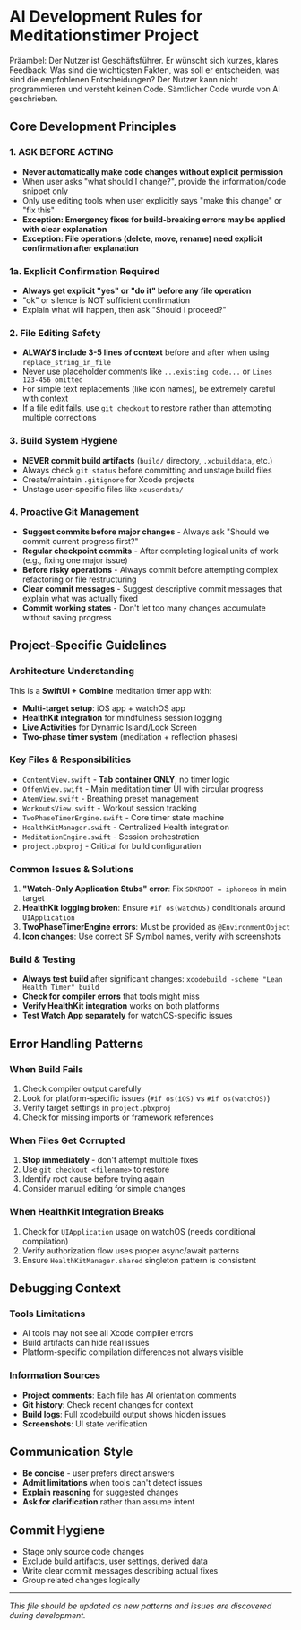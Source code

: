 # AI Development Rules for Meditationstimer Project

Präambel: Der Nutzer ist Geschäftsführer. Er wünscht sich kurzes, klares Feedback: Was sind die wichtigsten Fakten, was soll er entscheiden, was sind die empfohlenen Entscheidungen?
Der Nutzer kann nicht programmieren und versteht keinen Code. Sämtlicher Code wurde von AI geschrieben. 

## Core Development Principles

### 1. **ASK BEFORE ACTING**
- **Never automatically make code changes without explicit permission**
- When user asks "what should I change?", provide the information/code snippet only
- Only use editing tools when user explicitly says "make this change" or "fix this"
- **Exception: Emergency fixes for build-breaking errors may be applied with clear explanation**
- **Exception: File operations (delete, move, rename) need explicit confirmation after explanation**

### 1a. **Explicit Confirmation Required**
- **Always get explicit "yes" or "do it" before any file operation**
- "ok" or silence is NOT sufficient confirmation
- Explain what will happen, then ask "Should I proceed?"

### 2. **File Editing Safety**
- **ALWAYS include 3-5 lines of context** before and after when using `replace_string_in_file`
- Never use placeholder comments like `...existing code...` or `Lines 123-456 omitted`
- For simple text replacements (like icon names), be extremely careful with context
- If a file edit fails, use `git checkout` to restore rather than attempting multiple corrections

### 3. **Build System Hygiene**
- **NEVER commit build artifacts** (`build/` directory, `.xcbuilddata`, etc.)
- Always check `git status` before committing and unstage build files
- Create/maintain `.gitignore` for Xcode projects
- Unstage user-specific files like `xcuserdata/`

### 4. **Proactive Git Management**
- **Suggest commits before major changes** - Always ask "Should we commit current progress first?"
- **Regular checkpoint commits** - After completing logical units of work (e.g., fixing one major issue)
- **Before risky operations** - Always commit before attempting complex refactoring or file restructuring
- **Clear commit messages** - Suggest descriptive commit messages that explain what was actually fixed
- **Commit working states** - Don't let too many changes accumulate without saving progress

## Project-Specific Guidelines

### Architecture Understanding
This is a **SwiftUI + Combine** meditation timer app with:
- **Multi-target setup**: iOS app + watchOS app
- **HealthKit integration** for mindfulness session logging  
- **Live Activities** for Dynamic Island/Lock Screen
- **Two-phase timer system** (meditation + reflection phases)

### Key Files & Responsibilities
- `ContentView.swift` - **Tab container ONLY**, no timer logic
- `OffenView.swift` - Main meditation timer UI with circular progress
- `AtemView.swift` - Breathing preset management
- `WorkoutsView.swift` - Workout session tracking
- `TwoPhaseTimerEngine.swift` - Core timer state machine
- `HealthKitManager.swift` - Centralized Health integration
- `MeditationEngine.swift` - Session orchestration
- `project.pbxproj` - Critical for build configuration

### Common Issues & Solutions
1. **"Watch-Only Application Stubs" error**: Fix `SDKROOT = iphoneos` in main target
2. **HealthKit logging broken**: Ensure `#if os(watchOS)` conditionals around `UIApplication`
3. **TwoPhaseTimerEngine errors**: Must be provided as `@EnvironmentObject`
4. **Icon changes**: Use correct SF Symbol names, verify with screenshots

### Build & Testing
- **Always test build** after significant changes: `xcodebuild -scheme "Lean Health Timer" build`
- **Check for compiler errors** that tools might miss
- **Verify HealthKit integration** works on both platforms
- **Test Watch App separately** for watchOS-specific issues

## Error Handling Patterns

### When Build Fails
1. Check compiler output carefully
2. Look for platform-specific issues (`#if os(iOS)` vs `#if os(watchOS)`)
3. Verify target settings in `project.pbxproj`
4. Check for missing imports or framework references

### When Files Get Corrupted
1. **Stop immediately** - don't attempt multiple fixes
2. Use `git checkout <filename>` to restore
3. Identify root cause before trying again
4. Consider manual editing for simple changes

### When HealthKit Integration Breaks
1. Check for `UIApplication` usage on watchOS (needs conditional compilation)
2. Verify authorization flow uses proper async/await patterns
3. Ensure `HealthKitManager.shared` singleton pattern is consistent

## Debugging Context

### Tools Limitations
- AI tools may not see all Xcode compiler errors
- Build artifacts can hide real issues
- Platform-specific compilation differences not always visible

### Information Sources
- **Project comments**: Each file has AI orientation comments
- **Git history**: Check recent changes for context
- **Build logs**: Full xcodebuild output shows hidden issues
- **Screenshots**: UI state verification

## Communication Style
- **Be concise** - user prefers direct answers
- **Admit limitations** when tools can't detect issues
- **Explain reasoning** for suggested changes
- **Ask for clarification** rather than assume intent

## Commit Hygiene
- Stage only source code changes
- Exclude build artifacts, user settings, derived data
- Write clear commit messages describing actual fixes
- Group related changes logically

---

*This file should be updated as new patterns and issues are discovered during development.*